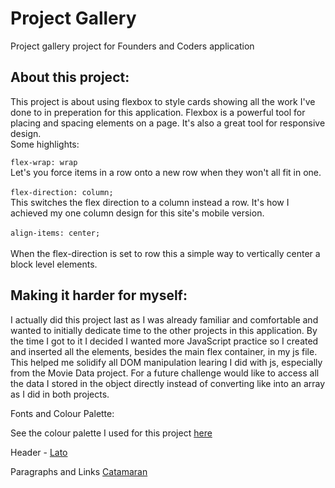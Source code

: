 # Project Gallery
Project gallery project for Founders and Coders application

## About this project: 
This project is about using flexbox to style cards showing all the work I've done to in preperation for this application.
Flexbox is a powerful tool for placing and spacing elements on a page. It's also a great tool for responsive design. 
<br>
Some highlights:

```flex-wrap: wrap```
<br>
Let's you force items in a row onto a new row when they won't all fit in one. 
<br><br>
```flex-direction: column; ```
<br>
This switches the flex direction to a column instead a row. It's how I achieved my one column design for this site's mobile version.
<br><br> 
```align-items: center;```
<br><br>
When the flex-direction is set to row this a simple way to vertically center a block level elements. 

## Making it harder for myself:

I actually did this project last as I was already familiar and comfortable and wanted to initially dedicate time to the other projects in this application.
By the time I got to it I decided I wanted more JavaScript practice so I created and inserted all the elements, besides the main flex container, in my js file. 
This helped me solidify all DOM manipulation learing I did with js, especially from the Movie Data project. For a future challenge would like to access all the data I stored 
in the object directly instead of converting like into an array as I did in both projects.

Fonts and Colour Palette:

See the colour palette I used for this project [here](https://coolors.co/palette/000000-66666e-9999a1-e6e6e9-f4f4f6)

Header - [Lato](https://fonts.google.com/specimen/Lato)

Paragraphs and Links [Catamaran](https://fonts.google.com/specimen/Catamaran?query=cata)
